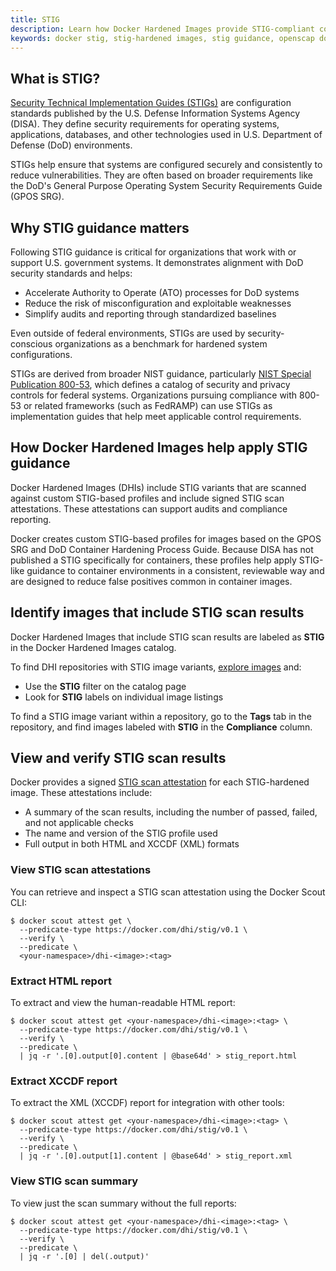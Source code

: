 ```yaml
---
title: STIG
description: Learn how Docker Hardened Images provide STIG-compliant container images with verifiable security scan attestations for government and enterprise compliance requirements.
keywords: docker stig, stig-hardened images, stig guidance, openscap docker, secure container images
---
```


## What is STIG?

[Security Technical Implementation Guides
(STIGs)](https://public.cyber.mil/stigs/) are configuration standards published
by the U.S. Defense Information Systems Agency (DISA). They define security
requirements for operating systems, applications, databases, and other
technologies used in U.S. Department of Defense (DoD) environments.

STIGs help ensure that systems are configured securely and consistently to
reduce vulnerabilities. They are often based on broader requirements like the
DoD's General Purpose Operating System Security Requirements Guide (GPOS SRG).

## Why STIG guidance matters

Following STIG guidance is critical for organizations that work with or support
U.S. government systems. It demonstrates alignment with DoD security standards
and helps:

- Accelerate Authority to Operate (ATO) processes for DoD systems
- Reduce the risk of misconfiguration and exploitable weaknesses
- Simplify audits and reporting through standardized baselines

Even outside of federal environments, STIGs are used by security-conscious
organizations as a benchmark for hardened system configurations.

STIGs are derived from broader NIST guidance, particularly [NIST Special
Publication 800-53](https://csrc.nist.gov/publications/sp800), which defines a
catalog of security and privacy controls for federal systems. Organizations
pursuing compliance with 800-53 or related frameworks (such as FedRAMP) can use
STIGs as implementation guides that help meet applicable control requirements.

## How Docker Hardened Images help apply STIG guidance

Docker Hardened Images (DHIs) include STIG variants that are scanned against
custom STIG-based profiles and include signed STIG scan attestations. These
attestations can support audits and compliance reporting.

Docker creates custom STIG-based profiles for images based on the GPOS SRG and
DoD Container Hardening Process Guide. Because DISA has not published a STIG
specifically for containers, these profiles help apply STIG-like guidance to
container environments in a consistent, reviewable way and are designed to
reduce false positives common in container images.

## Identify images that include STIG scan results

Docker Hardened Images that include STIG scan results are labeled as **STIG** in
the Docker Hardened Images catalog.

To find DHI repositories with STIG image variants, [explore
images](../how-to/explore.md) and:

- Use the **STIG** filter on the catalog page
- Look for **STIG** labels on individual image listings

To find a STIG image variant within a repository, go to the **Tags** tab in the
repository, and find images labeled with **STIG** in the **Compliance** column.

## View and verify STIG scan results

Docker provides a signed [STIG scan
attestation](../core-concepts/attestations.md) for each STIG-hardened image.
These attestations include:

- A summary of the scan results, including the number of passed, failed, and not
  applicable checks
- The name and version of the STIG profile used
- Full output in both HTML and XCCDF (XML) formats

### View STIG scan attestations

You can retrieve and inspect a STIG scan attestation using the Docker Scout CLI:

```console
$ docker scout attest get \
  --predicate-type https://docker.com/dhi/stig/v0.1 \
  --verify \
  --predicate \
  <your-namespace>/dhi-<image>:<tag>
```

### Extract HTML report

To extract and view the human-readable HTML report:

```console
$ docker scout attest get <your-namespace>/dhi-<image>:<tag> \
  --predicate-type https://docker.com/dhi/stig/v0.1 \
  --verify \
  --predicate \
  | jq -r '.[0].output[0].content | @base64d' > stig_report.html
```

### Extract XCCDF report

To extract the XML (XCCDF) report for integration with other tools:

```console
$ docker scout attest get <your-namespace>/dhi-<image>:<tag> \
  --predicate-type https://docker.com/dhi/stig/v0.1 \
  --verify \
  --predicate \
  | jq -r '.[0].output[1].content | @base64d' > stig_report.xml
```

### View STIG scan summary

To view just the scan summary without the full reports:

```console
$ docker scout attest get <your-namespace>/dhi-<image>:<tag> \
  --predicate-type https://docker.com/dhi/stig/v0.1 \
  --verify \
  --predicate \
  | jq -r '.[0] | del(.output)'
```


